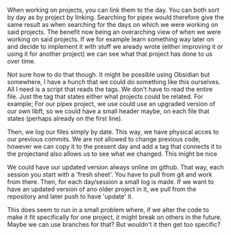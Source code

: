 When working on projects, you can link them to the day. You can both sort by day as by project by linking. Searching for pipex would therefore give the same result as when searching for the days on which we were working on said projects. The benefit now being an overarching view of when we were working on said projects. If we for example learn something way later on and decide to implement it with stuff we aready wrote (either improving it or using it for another project) we can see what that project has done to us over time.

Not sure how to do that though. It might be possible using Obsidian but somewhere, I have a hunch that we could do something like this ourselves. All I need is a script that reads the tags. We don't have to read the entire file. Just the tag that states either what projects could be related. For example; For our pipex project, we use could use an upgraded version of our own libft, so we could have a small header maybe, on each file that states (perhaps already on the first line).

Then, we log our files simply by date. This way, we have physical acces to our previous commits. We are not allowed to change previous code, however we can copy it to the present day and add a tag that connects it to the projectand also allows us to see what we changed. This might be nice 

We could have our updated version always online on github. That way, each session you start with a 'fresh sheet'. You have to pull from git and work from there. Then, for each day/session a small log is made. If we want to have an updated version of ano older project in it, we pull from the repository and later push to have 'update' it. 

This does seem to run in a small problem where, if we alter the code to make it fit specifically for one project, it might break on others in the future. Maybe we can use branches for that? But wouldn't it then get too specific? 
